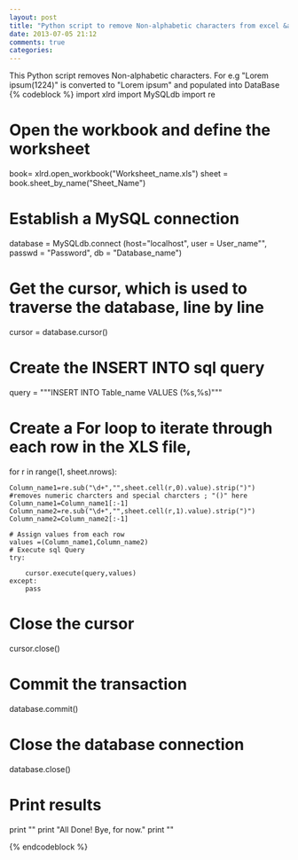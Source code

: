 ```yaml
---
layout: post
title: "Python script to remove Non-alphabetic characters from excel &amp; populate into Database"
date: 2013-07-05 21:12
comments: true
categories: 
---
```

This Python script removes Non-alphabetic characters. For e.g "Lorem ipsum(1224)" is converted to "Lorem ipsum" and populated into DataBase
{% codeblock %}
import xlrd
import MySQLdb
import re
# Open the workbook and define the worksheet
book= xlrd.open_workbook("Worksheet_name.xls")
sheet = book.sheet_by_name("Sheet_Name")

# Establish a MySQL connection
database = MySQLdb.connect (host="localhost", user = User_name"", passwd = "Password", db = "Database_name")

# Get the cursor, which is used to traverse the database, line by line
cursor = database.cursor()

# Create the INSERT INTO sql query


query = """INSERT INTO Table_name  VALUES (%s,%s)"""      

# Create a For loop to iterate through each row in the XLS file, 
for r in range(1, sheet.nrows):
	
	Column_name1=re.sub("\d+","",sheet.cell(r,0).value).strip(")")   #removes numeric charcters and special charcters ; "()" here
	Column_name1=Column_name1[:-1]
	Column_name2=re.sub("\d+","",sheet.cell(r,1).value).strip(")")
	Column_name2=Column_name2[:-1]
	
	# Assign values from each row
	values =(Column_name1,Column_name2)
	# Execute sql Query
	try:
		
		cursor.execute(query,values)
	except:
		pass



# Close the cursor
cursor.close()

# Commit the transaction
database.commit()

# Close the database connection
database.close()

# Print results
print ""
print "All Done! Bye, for now."
print ""


{% endcodeblock %}
